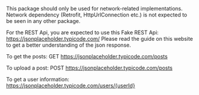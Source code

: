 This package should only be used for network-related implementations.
Network dependency (Retrofit, HttpUrlConnection etc.) is not expected to be seen in any other package.

For the REST Api, you are expected to use this Fake REST Api: https://jsonplaceholder.typicode.com/
Please read the guide on this website to get a better understanding of the json response.


To get the posts:
GET https://jsonplaceholder.typicode.com/posts

To upload a post:
POST https://jsonplaceholder.typicode.com/posts


To get a user information:
https://jsonplaceholder.typicode.com/users/{userId}

